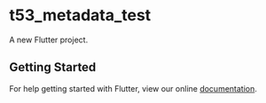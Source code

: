 # t53_metadata_test

A new Flutter project.

## Getting Started

For help getting started with Flutter, view our online
[documentation](http://flutter.io/).
